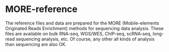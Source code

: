 # MORE-reference

The reference files and data are prepared for the MORE (Mobile-elements Originated Reads Enrichment) methods for sequencing data analysis. These files are available on bulk RNA-seq, WGS/WES, ChIP-seq, scRNA-seq, long-read sequencing analysis, etc. Of course, any other all kinds of analysis than sequencing are also OK.
